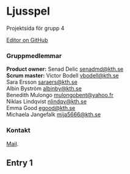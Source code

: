 # Ljusspel 

Projektsida för grupp 4

[Editor on GitHub](https://github.com/Byssis/Project2017/edit/master/README.md) 

### Gruppmedlemmar
**Product owner:** Senad Delic <senadmd@kth.se> <br/>
**Scrum master:** Victor Bodell <vbodell@kth.se> <br/>
Sara Ersson <saraers@kth.se><br/>
Albin Byström <albinby@kth.se><br/>
Benedith Mulongo <mulongobent@yahoo.fr><br/>
Niklas Lindqvist <nlindqv@kth.se><br/>
Emma Good <egood@kth.se><br/>
Michaela Jangefalk <mija5666@kth.se><br/>

### Kontakt

[Mail](https://github.com/contact).


## Entry 1



